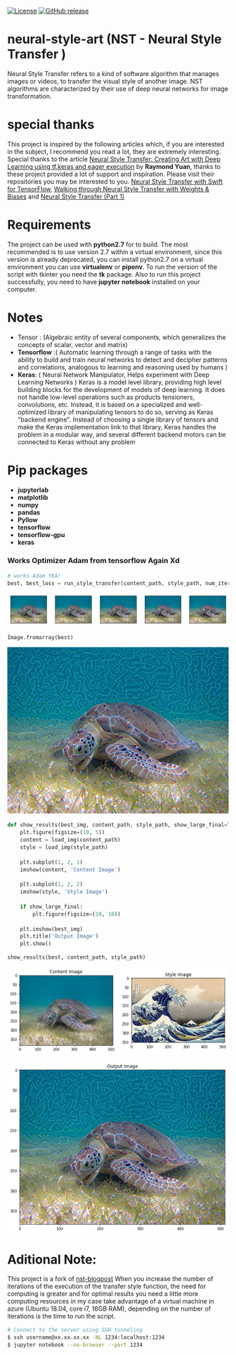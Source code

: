 [![License](https://img.shields.io/badge/License-Apache%202.0-blue.svg)](https://opensource.org/licenses/Apache-2.0)
[![GitHub release](https://img.shields.io/badge/release-v1.0.0-green)](https://github.com/devMichani/nano-db-manager.git)

# neural-style-art (NST - Neural Style Transfer )
Neural Style Transfer refers to a kind of software algorithm that manages images or videos, to transfer the visual style of another image. NST algorithms are characterized by their use of deep neural networks for image transformation. 

# special thanks
This project is inspired by the following articles which, if you are interested in the subject, I recommend you read a lot, they are extremely interesting.
Special thanks to the article [Neural Style Transfer: Creating Art with Deep Learning using tf.keras and eager execution](https://medium.com/tensorflow/neural-style-transfer-creating-art-with-deep-learning-using-tf-keras-and-eager-execution-7d541ac31398) by **Raymond Yuan**, thanks to these project provided a lot of support and inspiration. Please visit their repositories you may be interested to you. [Neural Style Transfer with Swift for TensorFlow](https://medium.com/@build_it_for_fun/neural-style-transfer-with-swift-for-tensorflow-b8544105b854), [Walking through Neural Style Transfer with Weights & Biases](https://medium.com/@weights_biases/walking-through-neural-style-transfer-with-weights-biases-95bdfb89b79c) and [Neural Style Transfer (Part 1)](https://medium.com/@stanleydukor/neural-style-transfer-part-1-e82c2e774443)

# Requirements

The project can be used with **python2.7** for to build. The most recommended is to use version 2.7 within a virtual environment, since this version is already deprecated, you can install python2.7 on a virtual environment you can use **virtualenv** or **pipenv**. To run the version of the script with tkinter you need the **tk** package. Also to run this project successfully, you need to have **jupyter** **notebook** installed on your computer.

# Notes
 -  Tensor : (Algebraic entity of several components, which generalizes the concepts of scalar, vector and matrix)
 -  __Tensorflow__ :( Automatic learning through a range of tasks with the ability to build and train 
 neural networks to detect and decipher patterns and correlations, analogous to learning and 
 reasoning used by humans )
 -  __Keras__: ( Neural Network Manipulator, Helps experiment with Deep Learning Networks )
    Keras is a model level library, providing high level building blocks for the 
    development of models of deep learning. It does not handle low-level operations such as products 
    tensioners, convolutions, etc. Instead, it is based on a specialized and well-optimized library of 
    manipulating tensors to do so, serving as Keras "backend engine". Instead of choosing a 
    single library of tensors and make the Keras implementation link to that library, Keras handles the 
    problem in a modular way, and several different backend motors can be connected to Keras without any problem

# Pip packages
 - __jupyterlab__
 - __matplotlib__
 - __numpy__
 - __pandas__
 - __Pyllow__
 - __tensorflow__
 - __tensorflow-gpu__
 - __keras__
 
### Works Optimizer Adam from tensorflow Again Xd

```python
# works Adam YEA!
best, best_loss = run_style_transfer(content_path, style_path, num_iterations=5)
```

![png](neural_transfer_style_files/neural_transfer_style_21_0.png)

```python
Image.fromarray(best)
```

![png](neural_transfer_style_files/neural_transfer_style_22_0.png)

```python
def show_results(best_img, content_path, style_path, show_large_final=True):
    plt.figure(figsize=(10, 5))
    content = load_img(content_path) 
    style = load_img(style_path)
    
    plt.subplot(1, 2, 1)
    imshow(content, 'Content Image')

    plt.subplot(1, 2, 2)
    imshow(style, 'Style Image')

    if show_large_final: 
        plt.figure(figsize=(10, 10))

    plt.imshow(best_img)
    plt.title('Output Image')
    plt.show()
```


```python
show_results(best, content_path, style_path)
```

![png](neural_transfer_style_files/neural_transfer_style_24_0.png)

![png](neural_transfer_style_files/neural_transfer_style_24_1.png)

# Aditional Note:
This project is a fork of [nst-blogpost](https://github.com/tensorflow/models/tree/master/research/nst_blogpost)
When you increase the number of iterations of the execution of the transfer style function, the need for computing is greater and for optimal results you need a little more computing  resources in my case take advantage of a virtual machine in azure (Ubuntu 18.04, core i7, 16GB RAM), depending on the number of iterations is the time to run the script.
    
```sh
# Connect to the server using SSH tunneling
$ ssh username@xx.xx.xx.xx -NL 1234:localhost:1234 
$ jupyter notebook --no-browser --port 1234
```
